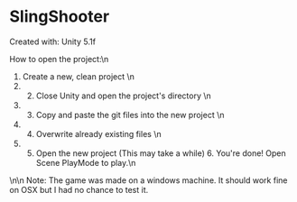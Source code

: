 # SlingShooter
Created with: Unity 5.1f

How to open the project:\n 
1. Create a new, clean project \n 
2. 2. Close Unity and open the project's directory \n 
3. 3. Copy and paste the git files into the new project \n 
4. 4. Overwrite already existing files \n 
5. 5. Open the new project (This may take a while) 6. You're done! Open Scene PlayMode to play.\n 

\n\n
Note: The game was made on a windows machine. It should work fine on OSX but I had no chance to test it.
